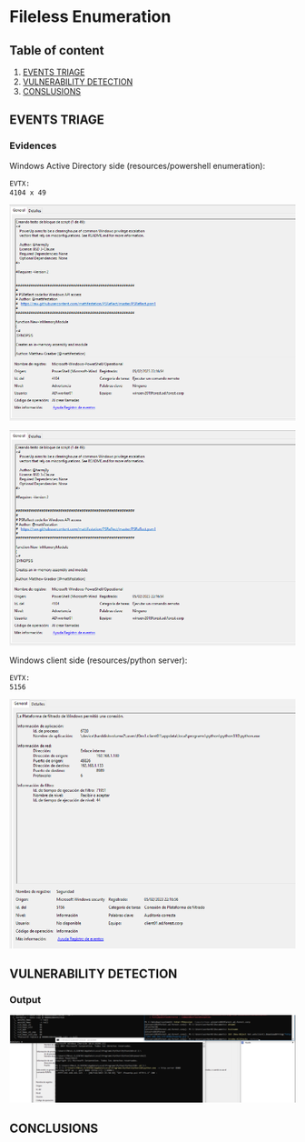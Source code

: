 # Fileless Enumeration

## Table of content

  1. [EVENTS TRIAGE](#events-triage)
  2. [VULNERABILITY DETECTION](#vulnerability-detection)  
  3. [CONSLUSIONS](#conclusions)


## EVENTS TRIAGE

### Evidences

Windows Active Directory side (resources/powershell enumeration):
```
EVTX:
4104 x 49

```
![fileless Load_powerup](resources/fileless_load_1.png)

![fileless Load_powerup](resources/fileless_load_1.png)

Windows client side (resources/python server):
```
EVTX:
5156

```
![Python Server](resources/python_server.png)

## VULNERABILITY DETECTION

### Output

![fileless output](resources/Fileless_ActiveDirectory.png)

## CONCLUSIONS

